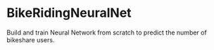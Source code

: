# BikeRidingNeuralNet
Build and train Neural Network from scratch to predict the number of bikeshare users.
